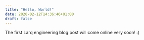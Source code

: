 ```yaml
---
title: "Hello, World!"
date: 2020-02-12T14:36:46+01:00
draft: false
---
```


The first Larq engineering blog post will come online very soon! :)